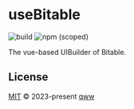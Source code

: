 # useBitable

![build](https://img.shields.io/github/actions/workflow/status/497363983/useBitable/build)
![npm (scoped)](https://img.shields.io/npm/v/%40qww0302/use-bitable)

The vue-based UIBuilder of Bitable.

## License

[MIT](https://github.com/497363983/useBitable/blob/main/LICENSE) © 2023-present [qww](https://github.com/497363983/)
